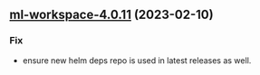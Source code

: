 

## [ml-workspace-4.0.11](https://github.com/truecharts/charts/compare/ml-workspace-4.0.10...ml-workspace-4.0.11) (2023-02-10)

### Fix

- ensure new helm deps repo is used in latest releases as well.
  
  